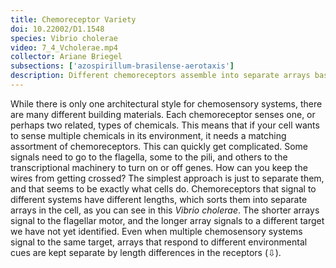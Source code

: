 ```yaml
---
title: Chemoreceptor Variety
doi: 10.22002/D1.1548
species: Vibrio cholerae
video: 7_4_Vcholerae.mp4
collector: Ariane Briegel
subsections: ['azospirillum-brasilense-aerotaxis']
description: Different chemoreceptors assemble into separate arrays based on length in bacteria like Vibrio cholerae and Azospirillum brasilense
---
```


While there is only one architectural style for chemosensory systems, there are many different building materials. Each chemoreceptor senses one, or perhaps two related, types of chemicals. This means that if your cell wants to sense multiple chemicals in its environment, it needs a matching assortment of chemoreceptors. This can quickly get complicated. Some signals need to go to the flagella, some to the pili, and others to the transcriptional machinery to turn on or off genes. How can you keep the wires from getting crossed? The simplest approach is just to separate them, and that seems to be exactly what cells do. Chemoreceptors that signal to different systems have different lengths, which sorts them into separate arrays in the cell, as you can see in this *Vibrio cholerae*. The shorter arrays signal to the flagellar motor, and the longer array signals to a different target we have not yet identified. Even when multiple chemosensory systems signal to the same target, arrays that respond to different environmental cues are kept separate by length differences in the receptors (⇩).

